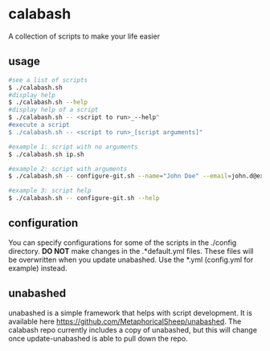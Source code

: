 # calabash

A collection of scripts to make your life easier

## usage
```bash
#see a list of scripts
$ ./calabash.sh
#display help
$ ./calabash.sh --help
#display help of a script
$ ./calabash.sh -- <script to run>_--help"
#execute a script
$ ./calabash.sh -- <script to run>_[script arguments]"

#example 1: script with no arguments 
$ ./calabash.sh ip.sh

#example 2: script with arguments
$ ./calabash.sh -- configure-git.sh --name="John Doe" --email=john.d@example.com

#example 3: script help
$ ./calabash.sh -- configure-git.sh --help
```

## configuration
You can specify configurations for some of the scripts in the ./config directory. __DO NOT__ make changes in the .&ast;default.yml files. These files will be overwritten when you update unabashed. Use the &ast;.yml (config.yml for example) instead.

## unabashed
unabashed is a simple framework that helps with script development. It is available here <https://github.com/MetaphoricalSheep/unabashed>. The calabash repo currently includes a copy of unabashed, but this will change once update-unabashed is able to pull down the repo.

